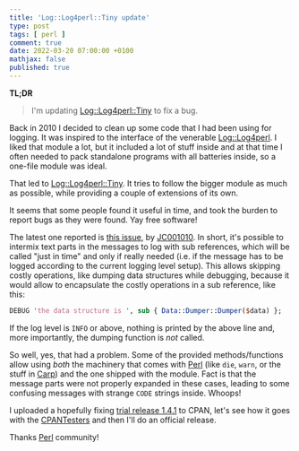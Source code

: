 ```yaml
---
title: 'Log::Log4perl::Tiny update'
type: post
tags: [ perl ]
comment: true
date: 2022-03-20 07:00:00 +0100
mathjax: false
published: true
---
```


**TL;DR**

> I'm updating [Log::Log4perl::Tiny][] to fix a bug.

Back in 2010 I decided to clean up some code that I had been using for
logging. It was inspired to the interface of the venerable
[Log::Log4perl][]. I liked that module a lot, but it included a lot of
stuff inside and at that time I often needed to pack standalone programs
with all batteries inside, so a one-file module was ideal.

That led to [Log::Log4perl::Tiny][]. It tries to follow the bigger
module as much as possible, while providing a couple of extensions of
its own.

It seems that some people found it useful in time, and took the burden
to report bugs as they were found. Yay free software!

The latest one reported is [this issue][], by [JC001010][]. In short,
it's possible to intermix text parts in the messages to log with sub
references, which will be called "just in time" and only if really
needed (i.e. if the message has to be logged according to the current
logging level setup). This allows skipping costly operations, like
dumping data structures while debugging, because it would allow to
encapsulate the costly operations in a sub reference, like this:

```perl
DEBUG 'the data structure is ', sub { Data::Dumper::Dumper($data) };
```

If the log level is `INFO` or above, nothing is printed by the above
line and, more importantly, the dumping function is *not* called.

So well, yes, that had a problem. Some of the provided methods/functions
allow using *both* the machinery that comes with [Perl][] (like `die`,
`warn`, or the stuff in [Carp][]) and the one shipped with the module.
Fact is that the message parts were not properly expanded in these
cases, leading to some confusing messages with strange `CODE` strings
inside. Whoops!

I uploaded a hopefully fixing [trial release 1.4.1][] to CPAN, let's see
how it goes with the [CPANTesters][] and then I'll do an official
release.

Thanks [Perl][] community!

[Perl]: https://www.perl.org/
[Log::Log4perl::Tiny]: https://metacpan.org/pod/Log::Log4perl::Tiny
[Log::Log4perl]: https://metacpan.org/pod/Log::Log4perl
[this issue]: https://github.com/polettix/Log-Log4perl-Tiny/issues/12
[JC001010]: https://github.com/JC001010
[Carp]: https://metacpan.org/pod/Carp
[trial release 1.4.1]: https://metacpan.org/release/POLETTIX/Log-Log4perl-Tiny-1.4.1-TRIAL
[CPANTesters]: http://matrix.cpantesters.org/?dist=Log-Log4perl-Tiny+1.4.1-TRIAL
